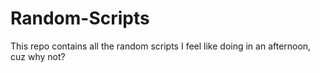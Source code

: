 # Random-Scripts
This repo contains all the random scripts I feel like doing in an afternoon, cuz why not?
